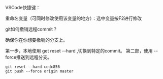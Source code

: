VSCode快捷键：

重命名变量（可同时修改使用该变量的地方）：选中变量按F2进行修改



git如何撤销远程commit？

确保你在你想要撤销的分支上。

第一步，本地使用 get reset --hard ,切换到特定的commit。
第二部，使用 --force推送到远程分支。
```
git reset --hard cedc856
git push --force origin master
```
